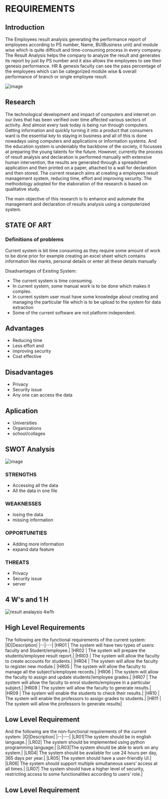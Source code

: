 # REQUIREMENTS    
## Introduction


The Employees result analysis  generating the performance report of employees 
according to PS number, Name, BU(Business unit) and module wise which is quite difficult 
and time-consuming process in every company. 
The  Result Analysis  helps the company to analyze the result and generates
 its report by just by PS number and it also allows the employees to see their genesis performance.
 HR & genesis faculty can see the pass percentage 
of the employees  which can be categorized module wise & overall performance 
of branch or single employee result. 

![image](https://user-images.githubusercontent.com/85119462/147459595-22aa6807-5aeb-4d57-a1b1-980304492f86.png)


## Research

The technological development and impact of computers and internet on our lives
 that has been verified over time affected various sectors of activity.
 And almost every task today is being run through computers. Getting information and
 quickly turning it into a product that consumers want is the essential key to staying in business and 
 all of this is done nowadays using computers and applications or information systems.
 And the education system is undeniably the backbone of the society, 
 it focusses at preparing the young talents for the future. 
 However, currently the process of  result analysis and declaration  is performed manually with extensive human intervention,
 the results are generated through a spreadsheet application and then printed on a paper, attached to a wall for declaration and then stored. 
 The current research aims at creating a employees result management system, reducing time, effort and improving security. 
 The methodology adopted for the elaboration of the research is based on qualitative study.
 
 The main objective of this research is to enhance and automate the management and declaration of  results analysis using a computerized system.

## STATE OF ART
### Definitions of problems
Current system is bit time consuming as they require some amount of work to be done prior for example creating an excel sheet which contains  information like marks, personal details or enter all these details manually

Disadvantages of Existing System:

- The current system is time consuming.
- In current system, some manual work is to be done which makes it complex.
- In current system user must have some knowledge about creating and managing the particular file which is to be upload to the system for data extraction
- Some of the current software are not platform independent.


## Advantages
*  Reducing time
*  Less effort and 
*  improving security
*  Cost effective

## Disadvantages
* Privacy
* Security issue
* Any one can access the data

## Aplication
* Universities
* Organizations 
* school/collages
## SWOT Analysis

![image](https://user-images.githubusercontent.com/85119462/147456282-cf6d0061-da15-4e0a-9080-e79c383a99e4.png)

### STRENGTHS
* Accessing all the data
* All the data in one file


### WEAKNESSES
* losing the data
* missing information

### OPPORTUNITIES
* Adding more information
* expand data feature

### THREATS
* Privacy
* Security issue
* server

 ## 4 W's and 1 H
 ![result analaysis 4w1h](https://user-images.githubusercontent.com/85119462/147458946-46f88629-05f8-422c-b3a4-d7da994e8e3a.png)

 
 ## High Level Requirements
 
 
 The following are the functional requirements of the current system:
|ID|Description|
|--|---|
|HR01 | The system will have two types of users:  faculty and Student/employee.|
|HR02 | The system will prepare the students/employee result report.|
|HR03 |  The system will allow the  faculty to create accounts for  students.|
|HR04 | The system will allow the  faculty to register new module.|
|HR05 | The system will allow the  faculty to manage all the  subject’s/employee records.|
|HR06 | The system will allow the  faculty to assign and update students’/employee grades.|
|HR07 | The system will allow the  faculty to enrol students/employee in a particular subject.|
|HR08 | The system will allow the  faculty to generate results.|
|HR09 | The system will enable the students to check their results.|
|HR10 | The system will enable the professors to assign grades to students.|
|HR11 | The system will allow the professors to generate results|


## Low Level Requirement
And the following are the non-functional requirements of the current system:
|ID|Description|
|--|---|
|LR01|The system should be in english language.|
|LR02| The system should be implemented using python programming language;|
|LR03|The system should be able to work on any system.|
|LR04| The system should be available for use 24 hours per day, 365 days per year.|
|LR05| The system should have a user-friendly UI.|
|LR06| The system should support multiple simultaneous users’ access at all times.|
|LR07| The system should have a higher level of security, restricting access to some functionalities according to users’ role.|

 
 ## Low Level Requirement
